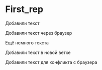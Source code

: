 ﻿# First_rep

Добавили текст

Добавили текст через браузер

Ещё немного текста

Добавили текст в новой ветке

Добавили текст для конфликта с браузера
